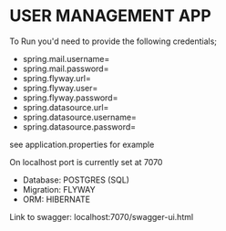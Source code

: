 # USER MANAGEMENT APP

To Run you'd need to provide the following credentials;

- spring.mail.username=
- spring.mail.password=
- spring.flyway.url=
- spring.flyway.user=
- spring.flyway.password=
- spring.datasource.url=
- spring.datasource.username=
- spring.datasource.password=

see application.properties for example

On localhost port is currently set at 7070

- Database: POSTGRES (SQL)
- Migration: FLYWAY
- ORM: HIBERNATE

Link to swagger: localhost:7070/swagger-ui.html
